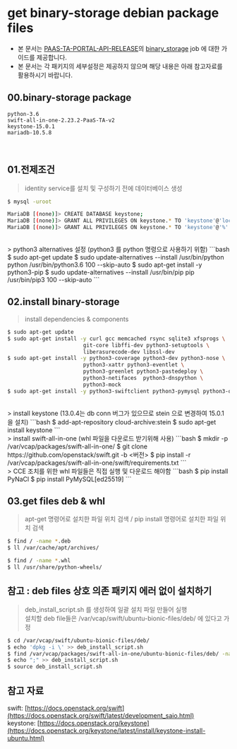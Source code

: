 # get binary-storage debian package files
- 본 문서는 [PAAS-TA-PORTAL-API-RELEASE](https://github.com/PaaS-TA/PAAS-TA-PORTAL-API-RELEASE)의 [binary_storage](https://github.com/PaaS-TA/PAAS-TA-PORTAL-API-RELEASE/tree/master/jobs/binary_storage) job 에 대한 가이드를 제공합니다.
- 본 문서는 각 패키지의 세부설정은 제공하지 않으며 해당 내용은 아래 참고자료를 활용하시기 바랍니다.

## 00.binary-storage package
```
python-3.6
swift-all-in-one-2.23.2-PaaS-TA-v2
keystone-15.0.1
mariadb-10.5.8
```
<br>

## 01.전제조건
> identity service를 설치 및 구성하기 전에 데이터베이스 생성
```bash
$ mysql -uroot

MariaDB [(none)]> CREATE DATABASE keystone;
MariaDB [(none)]> GRANT ALL PRIVILEGES ON keystone.* TO 'keystone'@'localhost' IDENTIFIED BY 'KEYSTONE_DBPASS';
MariaDB [(none)]> GRANT ALL PRIVILEGES ON keystone.* TO 'keystone'@'%' IDENTIFIED BY 'KEYSTONE_DBPASS';
```
<br>
> python3 alternatives 설정 (python3 를 python 명령으로 사용하기 위함)
```bash
$ sudo apt-get update
$ sudo update-alternatives --install /usr/bin/python python /usr/bin/python3.6 100 --skip-auto
$ sudo apt-get install -y python3-pip
$ sudo update-alternatives --install /usr/bin/pip pip /usr/bin/pip3 100 --skip-auto
```
<br>

## 02.install binary-storage 
> install dependencies & components
```bash
$ sudo apt-get update
$ sudo apt-get install -y curl gcc memcached rsync sqlite3 xfsprogs \
                        git-core libffi-dev python3-setuptools \
                        liberasurecode-dev libssl-dev
$ sudo apt-get install -y python3-coverage python3-dev python3-nose \
                        python3-xattr python3-eventlet \
                        python3-greenlet python3-pastedeploy \
                        python3-netifaces  python3-dnspython \
                        python3-mock
$ sudo apt-get install -y python3-swiftclient python3-pymysql python3-openstackclient
```
<br>
> install keystone (13.0.4는 db conn 버그가 있으므로 stein 으로 변경하여 15.0.1을 설치)
```bash
$ add-apt-repository cloud-archive:stein  
$ sudo apt-get install keystone
```
<br>
> install swift-all-in-one (whl 파일을 다운로드 받기위해 사용)
```bash
$ mkdir -p /var/vcap/packages/swift-all-in-one/
$ git clone https://github.com/openstack/swift.git -b <버전>
$ pip install -r /var/vcap/packages/swift-all-in-one/swift/requirements.txt
```
<br>
> CCE 조치를 위한 whl 파일들은 직접 실행 및 다운로드 해야함
```bash
$ pip install PyNaCl
$ pip install PyMySQL[ed25519]
```
<br>

## 03.get files deb & whl
> apt-get 명령어로 설치한 파일 위치 검색 / pip install 명령어로 설치한 파일 위치 검색
```bash
$ find / -name *.deb 
$ ll /var/cache/apt/archives/

$ find / -name *.whl 
$ ll /usr/share/python-wheels/
```

## 참고 : deb files 상호 의존 패키지 에러 없이 설치하기 
> deb_install_script.sh 를 생성하여 일괄 설치 파일 만들어 실행
<br> 설치할 deb file들은 /var/vcap/swift/ubuntu-bionic-files/deb/ 에 있다고 가정
```bash
$ cd /var/vcap/swift/ubuntu-bionic-files/deb/
$ echo 'dpkg -i \' >> deb_install_script.sh 
$ find /var/vcap/packages/swift-all-in-one/ubuntu-bionic-files/deb/ -name '*.deb' -exec basename {}' \' \; >> deb_install_script.sh
$ echo ";" >> deb_install_script.sh
$ source deb_install_script.sh
```

## 참고 자료
swift: [https://docs.openstack.org/swift](https://docs.openstack.org/swift/latest/development_saio.html)<br>
keystone: [https://docs.openstack.org/keystone](https://docs.openstack.org/keystone/latest/install/keystone-install-ubuntu.html)<br>